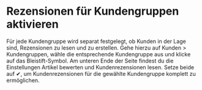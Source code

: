 # Rezensionen für Kundengruppen aktivieren 

Für jede Kundengruppe wird separat festgelegt, ob Kunden in der Lage sind, Rezensionen zu lesen und zu erstellen. Gehe hierzu auf Kunden \> Kundengruppen, wähle die entsprechende Kundengruppe aus und klicke auf das Bleistift-Symbol. Am unteren Ende der Seite findest du die Einstellungen Artikel bewerten und Kundenrezensionen lesen. Setze beide auf ✔, um Kundenrezensionen für die gewählte Kundengruppe komplett zu ermöglichen.



